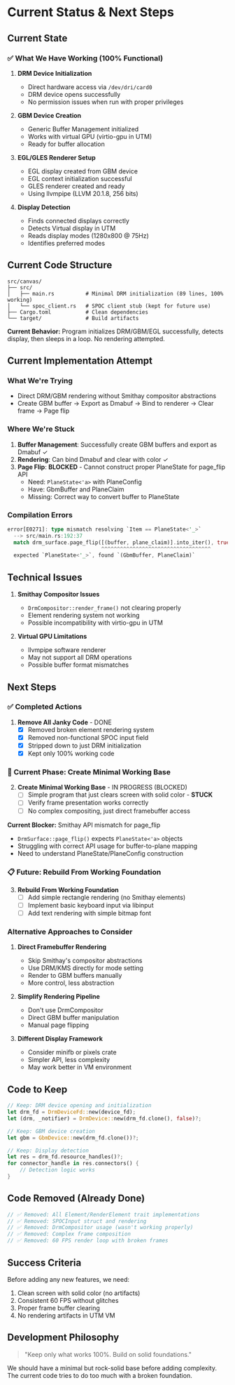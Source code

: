 # Current Status & Next Steps

## Current State

### ✅ What We Have Working (100% Functional)

1. **DRM Device Initialization**
   - Direct hardware access via `/dev/dri/card0`
   - DRM device opens successfully
   - No permission issues when run with proper privileges

2. **GBM Device Creation**
   - Generic Buffer Management initialized
   - Works with virtual GPU (virtio-gpu in UTM)
   - Ready for buffer allocation

3. **EGL/GLES Renderer Setup**
   - EGL display created from GBM device
   - EGL context initialization successful
   - GLES renderer created and ready
   - Using llvmpipe (LLVM 20.1.8, 256 bits)

4. **Display Detection**
   - Finds connected displays correctly
   - Detects Virtual display in UTM
   - Reads display modes (1280x800 @ 75Hz)
   - Identifies preferred modes


## Current Code Structure

```
src/canvas/
├── src/
│   ├── main.rs          # Minimal DRM initialization (89 lines, 100% working)
│   └── spoc_client.rs   # SPOC client stub (kept for future use)
├── Cargo.toml           # Clean dependencies
└── target/              # Build artifacts
```

**Current Behavior:** Program initializes DRM/GBM/EGL successfully, detects display, then sleeps in a loop. No rendering attempted.

## Current Implementation Attempt

### What We're Trying
- Direct DRM/GBM rendering without Smithay compositor abstractions
- Create GBM buffer → Export as Dmabuf → Bind to renderer → Clear frame → Page flip

### Where We're Stuck
1. **Buffer Management**: Successfully create GBM buffers and export as Dmabuf ✓
2. **Rendering**: Can bind Dmabuf and clear with color ✓
3. **Page Flip**: **BLOCKED** - Cannot construct proper PlaneState for page_flip API
   - Need: `PlaneState<'a>` with PlaneConfig
   - Have: GbmBuffer and PlaneClaim
   - Missing: Correct way to convert buffer to PlaneState

### Compilation Errors
```rust
error[E0271]: type mismatch resolving `Item == PlaneState<'_>`
  --> src/main.rs:192:37
  match drm_surface.page_flip([(buffer, plane_claim)].into_iter(), true)
                              ^^^^^^^^^^^^^^^^^^^^^^^^^^^^^^^^^^^
  expected `PlaneState<'_>`, found `(GbmBuffer, PlaneClaim)`
```

## Technical Issues

1. **Smithay Compositor Issues**
   - `DrmCompositor::render_frame()` not clearing properly
   - Element rendering system not working
   - Possible incompatibility with virtio-gpu in UTM

2. **Virtual GPU Limitations**
   - llvmpipe software renderer
   - May not support all DRM operations
   - Possible buffer format mismatches

## Next Steps

### ✅ Completed Actions

1. **Remove All Janky Code** - DONE
   - [x] Removed broken element rendering system
   - [x] Removed non-functional SPOC input field
   - [x] Stripped down to just DRM initialization
   - [x] Kept only 100% working code

### 🚧 Current Phase: Create Minimal Working Base

2. **Create Minimal Working Base** - IN PROGRESS (BLOCKED)
   - [ ] Simple program that just clears screen with solid color - **STUCK**
   - [ ] Verify frame presentation works correctly
   - [ ] No complex compositing, just direct framebuffer access

**Current Blocker:** Smithay API mismatch for page_flip
- `DrmSurface::page_flip()` expects `PlaneState<'a>` objects
- Struggling with correct API usage for buffer-to-plane mapping
- Need to understand PlaneState/PlaneConfig construction

### 📋 Future: Rebuild From Working Foundation

3. **Rebuild From Working Foundation**
   - [ ] Add simple rectangle rendering (no Smithay elements)
   - [ ] Implement basic keyboard input via libinput
   - [ ] Add text rendering with simple bitmap font

### Alternative Approaches to Consider

1. **Direct Framebuffer Rendering**
   - Skip Smithay's compositor abstractions
   - Use DRM/KMS directly for mode setting
   - Render to GBM buffers manually
   - More control, less abstraction

2. **Simplify Rendering Pipeline**
   - Don't use DrmCompositor
   - Direct GBM buffer manipulation
   - Manual page flipping

3. **Different Display Framework**
   - Consider minifb or pixels crate
   - Simpler API, less complexity
   - May work better in VM environment

## Code to Keep

```rust
// Keep: DRM device opening and initialization
let drm_fd = DrmDeviceFd::new(device_fd);
let (drm, _notifier) = DrmDevice::new(drm_fd.clone(), false)?;

// Keep: GBM device creation
let gbm = GbmDevice::new(drm_fd.clone())?;

// Keep: Display detection
let res = drm_fd.resource_handles()?;
for connector_handle in res.connectors() {
    // Detection logic works
}
```

## Code Removed (Already Done)

```rust
// ✅ Removed: All Element/RenderElement trait implementations
// ✅ Removed: SPOCInput struct and rendering
// ✅ Removed: DrmCompositor usage (wasn't working properly)
// ✅ Removed: Complex frame composition
// ✅ Removed: 60 FPS render loop with broken frames
```

## Success Criteria

Before adding any new features, we need:
1. Clean screen with solid color (no artifacts)
2. Consistent 60 FPS without glitches
3. Proper frame buffer clearing
4. No rendering artifacts in UTM VM

## Development Philosophy

> "Keep only what works 100%. Build on solid foundations."

We should have a minimal but rock-solid base before adding complexity. The current code tries to do too much with a broken foundation.